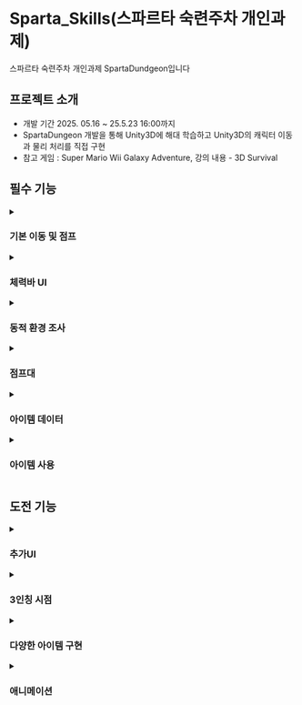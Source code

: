 # Sparta_Skills(스파르타 숙련주차 개인과제)
스파르타 숙련주차 개인과제 SpartaDundgeon입니다

## 프로젝트 소개  
 - 개발 기간 2025. 05.16 ~ 25.5.23 16:00까지
- SpartaDungeon 개발을 통해 Unity3D에 해대 학습하고 Unity3D의 캐릭터 이동과 물리 처리를 직접 구현
- 참고 게임 : Super Mario Wii Galaxy Adventure, 강의 내용 - 3D Survival

## 필수 기능

<details><summary><h3>기본 이동 및 점프</h3></summary> 

 - PlayerController와 InputSystem을 이용해서 작성
강의 내용에 있는 내용을 기초로 OnMove와 OnLook을 사용하여 구현
 - WASD로 이동/ 마우스 위치로 시선 고정
</details>


<details><summary><h3>체력바 UI
</h3></summary>

 - 바 형태의 체력바가 아닌 참고 게임 SuperMario Wii GalaxyAdventure의 원형 체력을 사용하여 대미지 구현
 - 체력이 닳을 때 색깔이 바뀌는 것은 구현하지 못한 것이 아쉬움
   ![Image](https://github.com/user-attachments/assets/7be7bddd-01a6-43bc-8474-35caf1c25226)
</details>

<details><summary><h3>동적 환경 조사
</h3></summary>

 - 강의 내용에 Ray와 Raycast를 사용하여 마우스 방향에 있는 아이템 오브젝트의 정보를 전달하는 패널 구현
 - CrossHair는 구현하지 않아 조준에 어려움이 있을 수 있음
   ![Image](https://github.com/user-attachments/assets/132c0555-4387-465b-aa6d-3f583b57bebd)
</details>

<details><summary> <h3>점프대
</h3></summary>

 - RigidBody와 ForceMode Impulse를 사용하여 순간적으로 높은 점프력을 낼 수 있는 점프대를 구현
 - Cube로 만든 Object에 boxcollider로 충돌을 감지하게 되면 옆면 모두 점프력을 줄 수 있게되어 Cube위에 Plane Object를 Child로 만들어서 위에서만 점프가 가능하게 제작
 
</details>


<details><summary><h3>아이템 데이터
</h3></summary>

 -  강의에 나온 내용을 이용하여 ScriptableObject를 이용하여 아이템 데이터의 구성을 함

 - 아이템의 종류를 나누는 데 어려움을 겪음
</details>

<details><summary><h3>아이템 사용
</h3></summary>

 - 동적인 인벤토리를 사용하지 않고 passive형태로 왼쪽 상단에 Consumabl 아이템 보유 여부를 나타내어 줌
 -  키보드의 1, 2, 3을 입력을 이용해 각 칸에 있는 아이템을 사용
 - 인벤토리 - 마우스로 사용을 하지 않고 키보드 입력을 이용해 만드는 과정이 까다로웠음

</details>


## 도전 기능

<details><summary><h3>추가UI
</h3></summary>

 - 좌측 상단에 나타내는 UI는 Consumable아이템에 대한 정보를 나타내고
 - 화면 하단에 SuperMario에 쓰이는 코인, 수집형 Star, 잔여 Life를 나타낼 수 있게 UI 제작

</details> 

<details><summary> <h3>3인칭 시점
</h3></summary>

 - CameraContainer에 TPSCamera를 추가하여 3인칭 시점을 구현
 - PlayerController의 Look을 최대한 그대로 사용하여 마인크래프트의 3인칭 모드처럼 보는 각도가 1인칭과 거의 유사하게 유지되어 어색함을 줄임

</details> 

<details><summary> <h3>다양한 아이템 구현
</h3></summary>

 - 플레이어를 PowerUp하게 하는 버섯과 꽃 아이템
 - 먹는 즉시 체력을 회복시켜주거나 업적을 달성하는 데 필요한 Resource아이템

</details>

<details><summary> <h3>애니메이션
</h3></summary>

 - 플레이어는 구체적인 오브젝트가 없으므로 강의 영상에 EquipPrefab의 애니메이션과 카메라를 이용하여 구현
 - HandCamera는 DepthOnly상태로 Sphere두개를 붙여 손처럼움직이게 animation 제작

</details>




